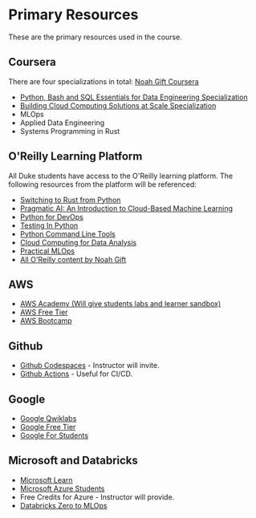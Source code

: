 # Primary Resources

These are the primary resources used in the course.

## Coursera

There are four specializations in total: [Noah Gift Coursera](https://www.coursera.org/instructor/noahgift)

* [Python, Bash and SQL Essentials for Data Engineering Specialization](https://www.coursera.org/specializations/python-bash-sql-data-engineering-duke)
* [Building Cloud Computing Solutions at Scale Specialization](https://www.coursera.org/specializations/building-cloud-computing-solutions-at-scale)
* MLOps
* Applied Data Engineering
* Systems Programming in Rust

## O'Reilly Learning Platform

All Duke students have access to the O'Reilly learning platform. The following resources from the platform will be referenced:

* [Switching to Rust from Python](https://learning.oreilly.com/videos/switching-to-rust/01252023VIDEOPAIML/)
* [Pragmatic AI: An Introduction to Cloud-Based Machine Learning](https://learning.oreilly.com/library/view/pragmatic-ai-an/9780134863924/)
* [Python for DevOps](https://learning.oreilly.com/library/view/python-for-devops/9781492057680/)
* [Testing In Python](https://learning.oreilly.com/library/view/testing-in-python/97986PAIML/)
* [Python Command Line Tools](https://learning.oreilly.com/library/view/python-command-line/61619PAIML/)
* [Cloud Computing for Data Analysis](https://learning.oreilly.com/library/view/cloud-computing-for/20201229PAIML/)
* [Practical MLOps](https://learning.oreilly.com/library/view/practical-mlops/9781098103002/)
* [All O'Reilly content by Noah Gift](https://learning.oreilly.com/search/?query=author%3A%22Noah%20Gift%22&extended_publisher_data=true&highlight=true&include_assessments=false&include_case_studies=true&include_courses=true&include_playlists=true&include_collections=true&include_notebooks=true&include_sandboxes=true&include_scenarios=true&is_academic_institution_account=false&source=user&sort=relevance&facet_json=true&json_facets=true&page=0&include_facets=true&include_practice_exams=true)

## AWS

* [AWS Academy (Will give students labs and learner sandbox)](https://aws.amazon.com/training/awsacademy/)
* [AWS Free Tier](https://aws.amazon.com/free/)
* [AWS Bootcamp](https://github.com/noahgift/aws-bootcamp)

## Github

* [Github Codespaces](https://github.com/features/codespaces) - Instructor will invite. 
* [Github Actions](https://github.com/features/actions) - Useful for CI/CD.

## Google

* [Google Qwiklabs](https://www.qwiklabs.com/)
* [Google Free Tier](https://cloud.google.com/free)
* [Google For Students](https://cloud.google.com/edu/students?hl=en)

## Microsoft and Databricks

* [Microsoft Learn](https://docs.microsoft.com/en-us/learn/)
* [Microsoft Azure Students](https://azure.microsoft.com/en-us/free/students/)
* Free Credits for Azure - Instructor will provide.
* [Databricks Zero to MLOps](https://github.com/noahgift/databricks-zero-to-mlops)
